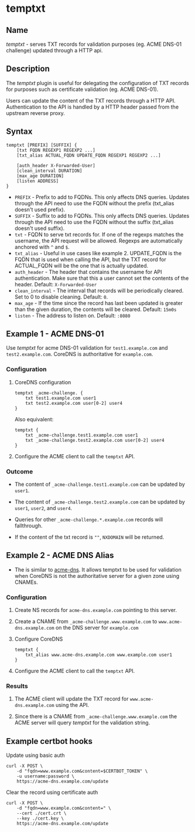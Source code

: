 # temptxt

## Name

*temptxt* - serves TXT records for validation purposes (eg. ACME DNS-01 challenge) updated through a HTTP api.

## Description

The *temptxt* plugin is useful for delegating the configuration of TXT records for purposes such as certificate validation (eg. ACME DNS-01).

Users can update the content of the TXT records through a HTTP API. Authentication to the API is handled by a HTTP header passed
from the upstream reverse proxy.

## Syntax
```
temptxt [PREFIX] [SUFFIX] {
    [txt FQDN REGEXP1 REGEXP2 ...]
    [txt_alias ACTUAL_FQDN UPDATE_FQDN REGEXP1 REGEXP2 ...]

    [auth_header X-Forwarded-User]
    [clean_interval DURATION]
    [max_age DURATION]
    [listen ADDRESS]
}
```
* `PREFIX` - Prefix to add to FQDNs. This only affects DNS queries. Updates through the API need to use the FQDN without the prefix (txt_alias doesn't used prefix).
* `SUFFIX` - Suffix to add to FQDNs. This only affects DNS queries. Updates through the API need to use the FQDN without the suffix (txt_alias doesn't used suffix).
* `txt` - FQDN to serve txt records for. If one of the regexps matches the username, the API request will be allowed. Regexps are automatically anchored with `^` and `$`.
* `txt_alias` - Useful in use cases like example 2. UPDATE_FQDN is the FQDN that is used when calling the API, but the TXT record for ACTUAL_FQDN will be the one that is actually updated.
* `auth_header` - The header that contains the username for API authentication.  Make sure that this a user cannot set the contents of the header. Default: `X-Forwarded-User`
* `clean_interval` - The interval that records will be periodically cleared. Set to 0 to disable cleaning. Default: `0`.
* `max_age` - If the time since the record has last been updated is greater than the given duration, the contents will be cleared. Default: `15m0s`
* `listen` - The address to listen on. Default: `:8080`

## Example 1 - ACME DNS-01

Use *temptxt* for acme DNS-01 validation for `test1.example.com` and `test2.example.com`. CoreDNS is authoritative for `example.com`.

### Configuration
1. CoreDNS configuration
   ```
   temptxt _acme-challenge. {
       txt test1.example.com user1
       txt test2.example.com user[0-2] user4
   }
   ```
   Also equivalent:
   ```
   temptxt {
       txt _acme-challenge.test1.example.com user1
       txt _acme-challenge.test2.example.com user[0-2] user4
   }
   ```

2. Configure the ACME client to call the `temptxt` API.

### Outcome

* The content of `_acme-challenge.test1.example.com` can be updated by `user1`.

* The content of `_acme-challenge.test2.example.com` can be updated by `user1`, `user2`, and `user4`.

* Queries for other `_acme-challenge.*.example.com` records will fallthrough.

* If the content of the txt record is `""`, `NXDOMAIN` will be returned.

## Example 2 - ACME DNS Alias

* The is similar to [acme-dns](https://github.com/joohoi/acme-dns). It allows temptxt to be used for validation when CoreDNS is not the authoritative server for a given zone using CNAMEs.

### Configuration
1. Create NS records for `acme-dns.example.com` pointing to this server.

2. Create a CNAME from `_acme-challenge.www.example.com` to `www.acme-dns.example.com` on the DNS server for `example.com`

3. Configure CoreDNS
   ```
   temptxt {
       txt_alias www.acme-dns.example.com www.example.com user1
   }
   ```

4. Configure the ACME client to call the `temptxt` API.

### Results
1. The ACME client will update the TXT record for `www.acme-dns.example.com` using the API.

2. Since there is a CNAME from `_acme-challenge.www.example.com` the ACME server will query *temptxt* for the validation string.

## Example certbot hooks

Update using basic auth
```
curl -X POST \
    -d "fqdn=www.example.com&content=$CERTBOT_TOKEN" \
    -u username:password \
    https://acme-dns.example.com/update

```

Clear the record using certificate auth
```
curl -X POST \
    -d "fqdn=www.example.com&content=" \
    --cert ./cert.crt \
    --key ./cert.key \
    https://acme-dns.example.com/update
```
